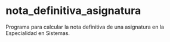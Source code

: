 # nota_definitiva_asignatura
Programa para calcular la nota definitiva de una asignatura en la Especialidad en Sistemas.
